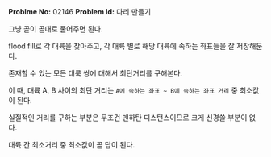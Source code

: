 **Problme No:** 02146
**Problem Id:** 다리 만들기


그냥 곧이 곧대로 풀어주면 된다.


flood fill로 각 대륙을 찾아주고, 각 대륙 별로 해당 대륙에 속하는 좌표들을 잘 저장해둔다.


존재할 수 있는 모든 대룩 쌍에 대해서 최단거리를 구해본다.


이 때, 대륙 A, B 사이의 최단 거리는 `A에 속하는 좌표 ~ B에 속하는 좌표 거리` 중 최소값이 된다.


실질적인 거리를 구하는 부분은 무조건 맨하탄 디스턴스이므로 크게 신경쓸 부분이 없다.


대륙 간 최소거리 중 최소값이 곧 답이 된다.


